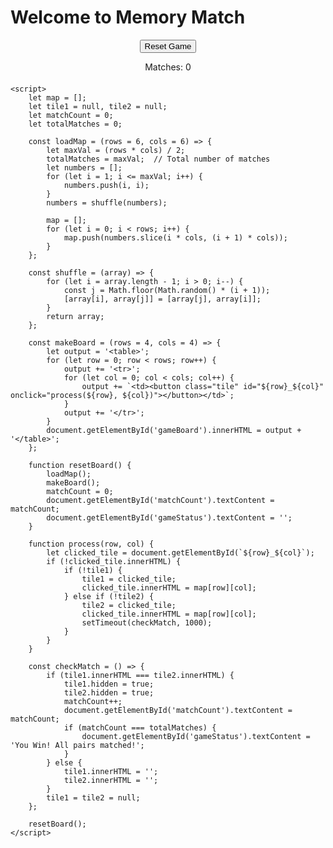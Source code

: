 
<html>
<head>
    <meta charset="UTF-8">
    <meta name="viewport" content="width=device-width, initial-scale=1.0">
    <title>Memory Match</title>
    <style>
        .tile {
            font-size: xx-large;
            width: 100px;
            height: 100px;
            line-height: 100px;
            background-color: white;
            text-align: center;
            cursor: pointer;
        }
        td {
            width: 55px;
            height: 55px;
        }
        #gameBoard {
            margin: 20px auto;
            display: block;
            text-align: center;
        }
        .game-info {
            text-align: center;
            margin-bottom: 20px;
        }
    </style>
</head>
<body>
    <h1>Welcome to Memory Match</h1>
    <div class="game-info">
        <p><button onclick="resetBoard()">Reset Game</button></p>
        <p>Matches: <span id="matchCount">0</span></p>
        <p><span id="gameStatus"></span></p>
    </div>
    <div id="gameBoard"></div>
    
    <script>
        let map = [];
        let tile1 = null, tile2 = null;
        let matchCount = 0;
        let totalMatches = 0;

        const loadMap = (rows = 6, cols = 6) => {
            let maxVal = (rows * cols) / 2;
            totalMatches = maxVal;  // Total number of matches
            let numbers = [];
            for (let i = 1; i <= maxVal; i++) {
                numbers.push(i, i);
            }
            numbers = shuffle(numbers);
            
            map = [];
            for (let i = 0; i < rows; i++) {
                map.push(numbers.slice(i * cols, (i + 1) * cols));
            }
        };

        const shuffle = (array) => {
            for (let i = array.length - 1; i > 0; i--) {
                const j = Math.floor(Math.random() * (i + 1));
                [array[i], array[j]] = [array[j], array[i]];
            }
            return array;
        };

        const makeBoard = (rows = 4, cols = 4) => {
            let output = '<table>';
            for (let row = 0; row < rows; row++) {
                output += '<tr>';
                for (let col = 0; col < cols; col++) {
                    output += `<td><button class="tile" id="${row}_${col}" onclick="process(${row}, ${col})"></button></td>`;
                }
                output += '</tr>';
            }
            document.getElementById('gameBoard').innerHTML = output + '</table>';
        };

        function resetBoard() {
            loadMap();
            makeBoard();
            matchCount = 0;
            document.getElementById('matchCount').textContent = matchCount;
            document.getElementById('gameStatus').textContent = '';
        }

        function process(row, col) {
            let clicked_tile = document.getElementById(`${row}_${col}`);
            if (!clicked_tile.innerHTML) {
                if (!tile1) {
                    tile1 = clicked_tile;
                    clicked_tile.innerHTML = map[row][col];
                } else if (!tile2) {
                    tile2 = clicked_tile;
                    clicked_tile.innerHTML = map[row][col];
                    setTimeout(checkMatch, 1000);
                }
            }
        }

        const checkMatch = () => {
            if (tile1.innerHTML === tile2.innerHTML) {
                tile1.hidden = true;
                tile2.hidden = true;
                matchCount++;
                document.getElementById('matchCount').textContent = matchCount;
                if (matchCount === totalMatches) {
                    document.getElementById('gameStatus').textContent = 'You Win! All pairs matched!';
                }
            } else {
                tile1.innerHTML = '';
                tile2.innerHTML = '';
            }
            tile1 = tile2 = null;
        };

        resetBoard();
    </script>
</body>
</html>

